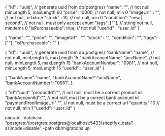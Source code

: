 {
    "id" : "uuid", // generate uuid from db(postgres)
	"name": "", // not null, minLength 5, maxLength 60
	"price": 10000, // not null, min 0
	"imageUrl" : "", // not null, url=true
	"stock" : 10, // not null, min 0
	"condition": "new | second", // not null, must only accept enum
	"tags": [""], // string not null, minItems 0
	"isPurchaseable": true, // not null
    "userId" : "user_id"
}


{
	"name": "", 
	"price": "",
	"imageUrl" : "", 
	"stock" : "", 
	"condition": "",
	"tags": [""], 
	"isPurchaseable":  ""
}


{
	"id" : "uuid", // generate uuid from db(postgres)
	"bankName":"name", // not null, minLength 5, maxLength 15
	"bankAccountName":"accName", // not null, minLength 5, maxLength 15
	"bankAccountNumber": "0981", // not null, minLength 5, maxLength 15
	"userId" : "user_id"
}

{
	"bankName":"name", 
	"bankAccountName":"accName",
	"bankAccountNumber": "0981", 
}

{
	"id":"uuid"
	"productId":"", // not null, must be a correct product id
	"bankAccountId":"", // not null, must be a correct bank account id
	"paymentProofImageUrl":"", // not null, must be a correct url
	"quantity":10 // not null, min 1
	"userId": "user_id" 
}

migrate -database "postgres://postgres:postgres@localhost:5433/shopifyx_data?sslmode=disable" -path db/migrations up